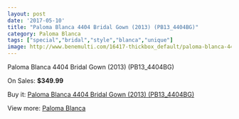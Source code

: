 ```yaml
---
layout: post
date: '2017-05-10'
title: "Paloma Blanca 4404 Bridal Gown (2013) (PB13_4404BG)"
category: Paloma Blanca
tags: ["special","bridal","style","blanca","unique"]
image: http://www.benemulti.com/16417-thickbox_default/paloma-blanca-4404-bridal-gown-2013-pb134404bg.jpg
---
```

Paloma Blanca 4404 Bridal Gown (2013) (PB13_4404BG)

On Sales: **$349.99**
<a href="https://www.benemulti.com/en/paloma-blanca/6291-paloma-blanca-4404-bridal-gown-2013-pb134404bg.html"><amp-img layout="responsive" width="600" height="600" src="//www.benemulti.com/16417-thickbox_default/paloma-blanca-4404-bridal-gown-2013-pb134404bg.jpg" alt="Paloma Blanca 4404 Bridal Gown (2013) (PB13_4404BG) 0" /></a>
<a href="https://www.benemulti.com/en/paloma-blanca/6291-paloma-blanca-4404-bridal-gown-2013-pb134404bg.html"><amp-img layout="responsive" width="600" height="600" src="//www.benemulti.com/16418-thickbox_default/paloma-blanca-4404-bridal-gown-2013-pb134404bg.jpg" alt="Paloma Blanca 4404 Bridal Gown (2013) (PB13_4404BG) 1" /></a>

Buy it: [Paloma Blanca 4404 Bridal Gown (2013) (PB13_4404BG)](https://www.benemulti.com/en/paloma-blanca/6291-paloma-blanca-4404-bridal-gown-2013-pb134404bg.html "Paloma Blanca 4404 Bridal Gown (2013) (PB13_4404BG)")

View more: [Paloma Blanca](https://www.benemulti.com/en/54-paloma-blanca "Paloma Blanca")